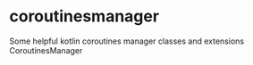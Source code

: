 # coroutinesmanager
Some helpful kotlin coroutines manager classes and extensions CoroutinesManager
